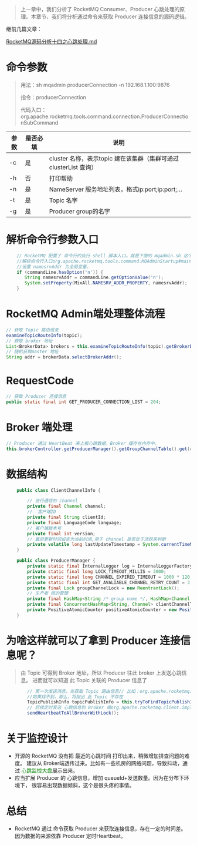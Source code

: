 > 上一章中，我们分析了 RocketMQ Consumer、Producer 心跳处理的原理。本章节，我们将分析通过命令来获取 Producer 连接信息的源码逻辑。

继前几篇文章：

[RocketMQ源码分析十四之心跳处理.md](RocketMQ源码分析十四之心跳处理.md)



# 命令参数

> 用法：sh mqadmin producerConnection -n 192.168.1.100:9876
>
> 指令：producerConnection
>
> 代码入口：
> org.apache.rocketmq.tools.command.connection.ProducerConnectionSubCommand

| 参数 | 是否必填 | 说明                                                         |
| ---- | -------- | ------------------------------------------------------------ |
| -c   | 是       | cluster 名称，表示topic 建在该集群（集群可通过clusterList 查询） |
| -h   | 否       | 打印帮助                                                     |
| -n   | 是       | NameServer 服务地址列表，格式ip:port;ip:port;…               |
| -t   | 是       | Topic 名字                                                   |
| -g   | 是       | Producer group的名字                                         |



# 解析命令行参数入口

``` java
    // RocketMQ 配置了 命令行的执行 shell 脚本入口。就是下面的 mqadmin.sh 这个文件mqadmin.sh
    //解析命令行入口org.apache.rocketmq.tools.command.MQAdminStartup#main0
    //设置 namesrvAddr 为全局变量。
    if (commandLine.hasOption('n')) {
       String namesrvAddr = commandLine.getOptionValue('n');
       System.setProperty(MixAll.NAMESRV_ADDR_PROPERTY, namesrvAddr);
    }

```



# RocketMQ Admin端处理整体流程

```java
// 获取 Topic 路由信息
examineTopicRouteInfo(topic);
// 获取 broker 地址
List<BrokerData> brokers = this.examineTopicRouteInfo(topic).getBrokerDatas();
// 随机获取master 地址
String addr = brokerData.selectBrokerAddr();
```

# RequestCode

```java
// 获取 Producer 连接信息
public static final int GET_PRODUCER_CONNECTION_LIST = 204;
```

# Broker 端处理

```java
// Producer 通过 HeartBeat 来上报心跳数据，Broker 缓存在内存中。
this.brokerController.getProducerManager().getGroupChannelTable().get(requestHeader.getProducerGroup());

```

# 数据结构

```java
    public class ClientChannelInfo {

        // 进行通信的 channel   
        private final Channel channel;
        //  客户端ID    
        private final String clientId;
        private final LanguageCode language;
        // 客户端版本号   
        private final int version;
        // 最后更新时间设定为当前时间,用于 channel 是否处于活跃来判断   
        private volatile long lastUpdateTimestamp = System.currentTimeMillis();
    }

    public class ProducerManager {
        private static final InternalLogger log = InternalLoggerFactory.getLogger(LoggerName.BROKER_LOGGER_NAME);
        private static final long LOCK_TIMEOUT_MILLIS = 3000;
        private static final long CHANNEL_EXPIRED_TIMEOUT = 1000 * 120;
        private static final int GET_AVALIABLE_CHANNEL_RETRY_COUNT = 3;
        private final Lock groupChannelLock = new ReentrantLock();
        // 生产者 组的管理    
        private final HashMap<String /* group name */, HashMap<Channel, ClientChannelInfo>> groupChannelTable = new HashMap<String, HashMap<Channel, ClientChannelInfo>>();
        private final ConcurrentHashMap<String, Channel> clientChannelTable = new ConcurrentHashMap<>();
        private PositiveAtomicCounter positiveAtomicCounter = new PositiveAtomicCounter();
    }
```



# 为啥这样就可以了拿到 Producer 连接信息呢？

> 由 Topic 可得到 Broker 地址，所以 Producer 往此 broker 上发送心跳信息。
>进而就可以知道 此 Topic 关联的 Producer 信息了

```java
        // 第一次发送消息，先获取 Topic 路由信息// 比如：org.apache.rocketmq.client.impl.producer.DefaultMQProducerImpl#sendDefaultImpl
        //如果找不到，那么，将抛出 此 Topic 不存在
        TopicPublishInfo topicPublishInfo = this.tryToFindTopicPublishInfo(msg.getTopic());
        // 后续定时发送 心跳信息到 Broker 端org.apache.rocketmq.client.impl.factory.MQClientInstance#sendHeartbeatToAllBrokerWithLock
        sendHeartbeatToAllBrokerWithLock();
```



# 关于监控设计

- 开源的 RocketMQ 没有把 最近的心跳时间 打印出来，稍微增加排查问题的难度。
建议从 Broker端透传过来。比如有一些机房的网络问题，导致抖动，通过
<font color='green'>心跳监控大盘</font>展示出来。
- 应当扩展 Producer 的 心跳信息，增加 queueId+发送数量。因为在分布下环境下，
很容易出现数据倾斜，这个是很头疼的事情。



# 总结

- RocketMQ 通过 命令获取 Producer 来获取连接信息，存在一定的时间差。因为数据的来源依靠 Producer 定时Heartbeat。